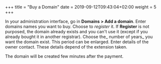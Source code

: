 +++
title = "Buy a Domain"
date =  2019-09-12T09:43:04+02:00
weight = 5
+++


In your administration interface, go in **Domains > Add a domain**.
Enter domains names you want to buy.
Choose to _register_ it. If **Register** is not purposed, the domain already exists and you can't use it (except if you already bought it in another registrar).
Choose the_ number of years_ you want the domain exist. This period can be enlarged.
Enter details of the owner contact. These details depend of the extension taken.

The domain will be created few minutes after the payment.
